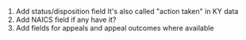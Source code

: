 1. Add status/disposition field
    It's also called "action taken" in KY data
2. Add NAICS field if any have it? 
3. Add fields for appeals and appeal outcomes where available